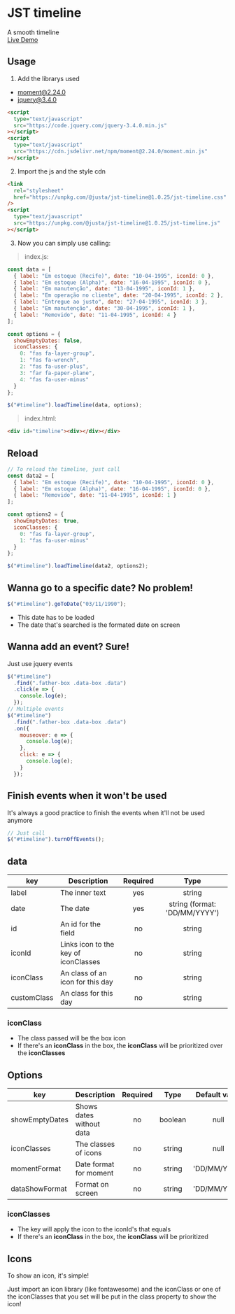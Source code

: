 # JST timeline

A smooth timeline<br />
[Live Demo](https://codesandbox.io/s/xpxw6k7okw)

## Usage

1. Add the librarys used

- moment@2.24.0
- jquery@3.4.0

```html
<script
  type="text/javascript"
  src="https://code.jquery.com/jquery-3.4.0.min.js"
></script>
<script
  type="text/javascript"
  src="https://cdn.jsdelivr.net/npm/moment@2.24.0/moment.min.js"
></script>
```

2. Import the js and the style cdn

```html
<link
  rel="stylesheet"
  href="https://unpkg.com/@justa/jst-timeline@1.0.25/jst-timeline.css"
/>
<script
  type="text/javascript"
  src="https://unpkg.com/@justa/jst-timeline@1.0.25/jst-timeline.js"
></script>
```

3. Now you can simply use calling:

> index.js:

```javascript
const data = [
  { label: "Em estoque (Recife)", date: "10-04-1995", iconId: 0 },
  { label: "Em estoque (Alpha)", date: "16-04-1995", iconId: 0 },
  { label: "Em manutenção", date: "13-04-1995", iconId: 1 },
  { label: "Em operação no cliente", date: "20-04-1995", iconId: 2 },
  { label: "Entregue ao justo", date: "27-04-1995", iconId: 3 },
  { label: "Em manutenção", date: "30-04-1995", iconId: 1 },
  { label: "Removido", date: "11-04-1995", iconId: 4 }
];

const options = {
  showEmptyDates: false,
  iconClasses: {
    0: "fas fa-layer-group",
    1: "fas fa-wrench",
    2: "fas fa-user-plus",
    3: "far fa-paper-plane",
    4: "fas fa-user-minus"
  }
};

$("#timeline").loadTimeline(data, options);
```

> index.html:

```html
<div id="timeline"><div></div></div>
```

## Reload

```javascript
// To reload the timeline, just call
const data2 = [
  { label: "Em estoque (Recife)", date: "10-04-1995", iconId: 0 },
  { label: "Em estoque (Alpha)", date: "16-04-1995", iconId: 0 },
  { label: "Removido", date: "11-04-1995", iconId: 1 }
];

const options2 = {
  showEmptyDates: true,
  iconClasses: {
    0: "fas fa-layer-group",
    1: "fas fa-user-minus"
  }
};

$("#timeline").loadTimeline(data2, options2);
```

## Wanna go to a specific date? No problem!

```javascript
$("#timeline").goToDate("03/11/1990");
```

- This date has to be loaded
- The date that's searched is the formated date on screen

## Wanna add an event? Sure!

Just use jquery events

```javascript
$("#timeline")
  .find(".father-box .data-box .data")
  .click(e => {
    console.log(e);
  });
// Multiple events
$("#timeline")
  .find(".father-box .data-box .data")
  .on({
    mouseover: e => {
      console.log(e);
    },
    click: e => {
      console.log(e);
    }
  });
```

## Finish events when it won't be used

It's always a good practice to finish the events when it'll not be used anymore

```javascript
// Just call
$("#timeline").turnOffEvents();
```

## data

| key         | Description                          | Required |             Type              |
| ----------- | ------------------------------------ | :------: | :---------------------------: |
| label       | The inner text                       |   yes    |            string             |
| date        | The date                             |   yes    | string (format: 'DD/MM/YYYY') |
| id          | An id for the field                  |    no    |            string             |
| iconId      | Links icon to the key of iconClasses |    no    |            string             |
| iconClass   | An class of an icon for this day     |    no    |            string             |
| customClass | An class for this day                |    no    |            string             |

### iconClass

- The class passed will be the box icon
- If there's an **iconClass** in the box, the **iconClass** will be prioritized over the **iconClasses**

## Options

| key            | Description              | Required |  Type   | Default value |
| -------------- | ------------------------ | :------: | :-----: | :-----------: |
| showEmptyDates | Shows dates without data |    no    | boolean |     null      |
| iconClasses    | The classes of icons     |    no    | string  |     null      |
| momentFormat   | Date format for moment   |    no    | string  | 'DD/MM/YYYY'  |
| dataShowFormat | Format on screen         |    no    | string  | 'DD/MM/YYYY'  |

### iconClasses

- The key will apply the icon to the iconId's that equals
- If there's an **iconClass** in the box, the **iconClass** will be prioritized

## Icons

To show an icon, it's simple!

Just import an icon library (like fontawesome) and the iconClass or one of the iconClasses that you set will be put in the class property to show the icon!
